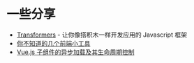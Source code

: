 # 一些分享

* [Transformers](http://hex-ci.github.io/presentation/transformers.html) - 让你像搭积木一样开发应用的 Javascript 框架
* [你不知道的几个前端小工具](http://hex-ci.github.io/presentation/fe-tools.html)
* [Vue.js 子组件的异步加载及其生命周期控制](vue-async-component.md)
